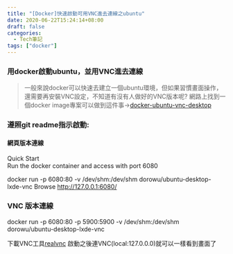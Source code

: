 ```yaml
---
title: "[Docker]快速啟動可用VNC進去連線之ubuntu"
date: 2020-06-22T15:24:14+08:00
draft: false
categories:
  - Tech筆記
tags: ["docker"]
---
```




### 用docker啟動ubuntu，並用VNC進去連線

> 一般來說docker可以快速去建立一個ubuntu環境，但如果習慣畫面操作，還需要再安裝VNC設定，不知道有沒有人做好的VNC版本呢? 網路上找到一個docker image專案可以做到這件事->[docker-ubuntu-vnc-desktop](https://github.com/fcwu/docker-ubuntu-vnc-desktop "docker-ubuntu-vnc-desktop")

<!--more-->

### 遵照git readme指示啟動:

#### 網頁版本連線
Quick Start <br>
Run the docker container and access with port 6080<br>

docker run -p 6080:80 -v /dev/shm:/dev/shm dorowu/ubuntu-desktop-lxde-vnc
Browse http://127.0.0.1:6080/<br>

### VNC 版本連線
docker run -p 6080:80 -p 5900:5900 -v /dev/shm:/dev/shm dorowu/ubuntu-desktop-lxde-vnc<br>

下載VNC工具[realvnc](https://www.realvnc.com/en/connect/download/viewer/ "realvnc") 啟動之後連VNC(local:127.0.0.0)就可以一樣看到畫面了<br>